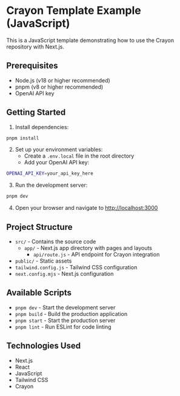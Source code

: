 # Crayon Template Example (JavaScript)

This is a JavaScript template demonstrating how to use the Crayon repository with Next.js.

## Prerequisites

- Node.js (v18 or higher recommended)
- pnpm (v8 or higher recommended)
- OpenAI API key

## Getting Started

1. Install dependencies:
```bash
pnpm install
```

2. Set up your environment variables:
   - Create a `.env.local` file in the root directory
   - Add your OpenAI API key:
```bash
OPENAI_API_KEY=your_api_key_here
```

3. Run the development server:
```bash
pnpm dev
```

4. Open your browser and navigate to [http://localhost:3000](http://localhost:3000)

## Project Structure

- `src/` - Contains the source code
  - `app/` - Next.js app directory with pages and layouts
    - `api/route.js` - API endpoint for Crayon integration
- `public/` - Static assets
- `tailwind.config.js` - Tailwind CSS configuration
- `next.config.mjs` - Next.js configuration

## Available Scripts

- `pnpm dev` - Start the development server
- `pnpm build` - Build the production application
- `pnpm start` - Start the production server
- `pnpm lint` - Run ESLint for code linting

## Technologies Used

- Next.js
- React
- JavaScript
- Tailwind CSS
- Crayon
